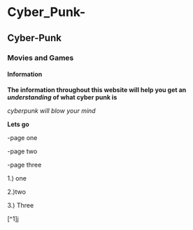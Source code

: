 # Cyber_Punk-
## Cyber-Punk
### Movies and Games
#### Information

**The information throughout this website will help you get an _understanding_ of what cyber punk is**

_cyberpunk will blow your mind_

**Lets go**

-page one

-page two 

-page three

1.) one

2.)two 

3.) Three

[^1]j
